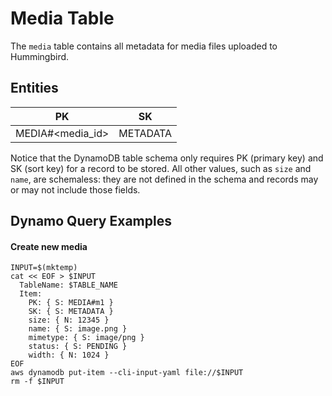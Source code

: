 # Media Table

The `media` table contains all metadata for media files uploaded to Hummingbird.

## Entities

| PK                 | SK       |
|--------------------|----------|
| MEDIA#\<media_id\> | METADATA |

Notice that the DynamoDB table schema only requires PK (primary key) and SK (sort key) for a record to be stored.
All other values, such as `size` and `name`, are schemaless: they are not defined in the schema and records may or may
not include those fields.

## Dynamo Query Examples

#### Create new media

```shell
INPUT=$(mktemp)
cat << EOF > $INPUT
  TableName: $TABLE_NAME
  Item:
    PK: { S: MEDIA#m1 }
    SK: { S: METADATA }
    size: { N: 12345 }
    name: { S: image.png }
    mimetype: { S: image/png }
    status: { S: PENDING }
    width: { N: 1024 }
EOF
aws dynamodb put-item --cli-input-yaml file://$INPUT
rm -f $INPUT
```
